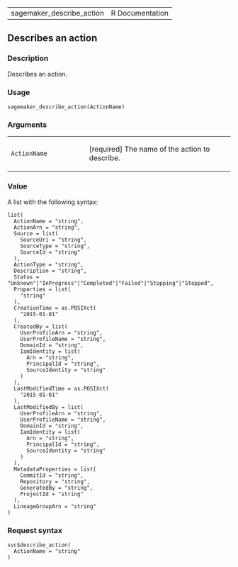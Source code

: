 <table style="width: 100%;">
<tbody>
<tr class="odd">
<td>sagemaker_describe_action</td>
<td style="text-align: right;">R Documentation</td>
</tr>
</tbody>
</table>

## Describes an action

### Description

Describes an action.

### Usage

    sagemaker_describe_action(ActionName)

### Arguments

<table>
<colgroup>
<col style="width: 35%" />
<col style="width: 65%" />
</colgroup>
<tbody>
<tr class="odd">
<td><code
id="sagemaker_describe_action_:_ActionName">ActionName</code></td>
<td><p>[required] The name of the action to describe.</p></td>
</tr>
</tbody>
</table>

### Value

A list with the following syntax:

    list(
      ActionName = "string",
      ActionArn = "string",
      Source = list(
        SourceUri = "string",
        SourceType = "string",
        SourceId = "string"
      ),
      ActionType = "string",
      Description = "string",
      Status = "Unknown"|"InProgress"|"Completed"|"Failed"|"Stopping"|"Stopped",
      Properties = list(
        "string"
      ),
      CreationTime = as.POSIXct(
        "2015-01-01"
      ),
      CreatedBy = list(
        UserProfileArn = "string",
        UserProfileName = "string",
        DomainId = "string",
        IamIdentity = list(
          Arn = "string",
          PrincipalId = "string",
          SourceIdentity = "string"
        )
      ),
      LastModifiedTime = as.POSIXct(
        "2015-01-01"
      ),
      LastModifiedBy = list(
        UserProfileArn = "string",
        UserProfileName = "string",
        DomainId = "string",
        IamIdentity = list(
          Arn = "string",
          PrincipalId = "string",
          SourceIdentity = "string"
        )
      ),
      MetadataProperties = list(
        CommitId = "string",
        Repository = "string",
        GeneratedBy = "string",
        ProjectId = "string"
      ),
      LineageGroupArn = "string"
    )

### Request syntax

    svc$describe_action(
      ActionName = "string"
    )
